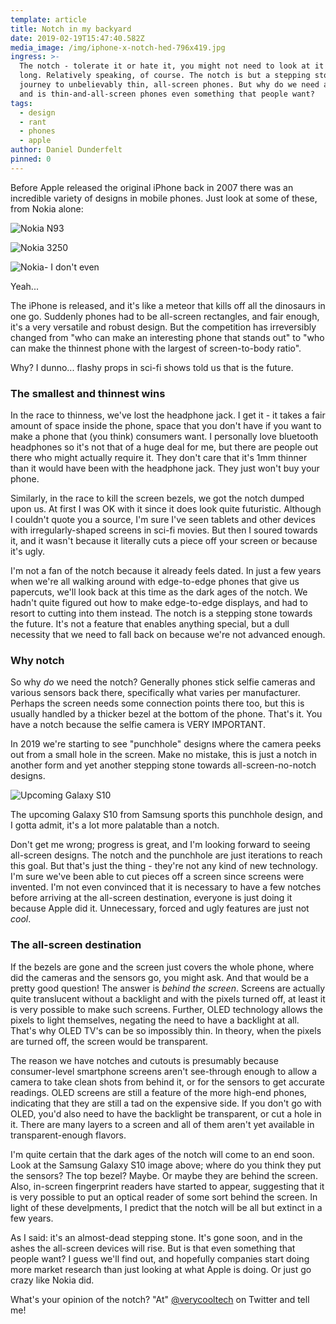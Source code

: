 ```yaml
---
template: article
title: Notch in my backyard
date: 2019-02-19T15:47:40.582Z
media_image: /img/iphone-x-notch-hed-796x419.jpg
ingress: >-
  The notch - tolerate it or hate it, you might not need to look at it for very
  long. Relatively speaking, of course. The notch is but a stepping stone in the
  journey to unbelievably thin, all-screen phones. But why do we need a notch,
  and is thin-and-all-screen phones even something that people want?
tags:
  - design
  - rant
  - phones
  - apple
author: Daniel Dunderfelt
pinned: 0
---
```

Before Apple released the original iPhone back in 2007 there was an incredible variety of designs in mobile phones. Just look at some of these, from Nokia alone:

![Nokia N93](/img/nokia-n93-multiple.jpg "Nokia N93")

![Nokia 3250](/img/nokia_3250_0_trans_nvbqzqnjv4bqiy-hi_rb7umeeanflxzn2nrjji2layt2hdj6gae3fxc.jpg "Nokia 3250")

![Nokia- I don't even](/img/1-dh86neftnmj5c-qzouhyiw.png "wat")

Yeah...

The iPhone is released, and it's like a meteor that kills off all the dinosaurs in one go. Suddenly phones had to be all-screen rectangles, and fair enough, it's a very versatile and robust design. But the competition has irreversibly changed from "who can make an interesting phone that stands out" to "who can make the thinnest phone with the largest of screen-to-body ratio".

Why? I dunno... flashy props in sci-fi shows told us that is the future.

### The smallest and thinnest wins

In the race to thinness, we've lost the headphone jack. I get it - it takes a fair amount of space inside the phone, space that you don't have if you want to make a phone that (you think) consumers want. I personally love bluetooth headphones so it's not that of a huge deal for me, but there are people out there who might actually require it. They don't care that it's 1mm thinner than it would have been with the headphone jack. They just won't buy your phone.

Similarly, in the race to kill the screen bezels, we got the notch dumped upon us. At first I was OK with it since it does look quite futuristic. Although I couldn't quote you a source, I'm sure I've seen tablets and other devices with irregularly-shaped screens in sci-fi movies. But then I soured towards it, and it wasn't because it literally cuts a piece off your screen or because it's ugly.

I'm not a fan of the notch because it already feels dated. In just a few years when we're all walking around with edge-to-edge phones that give us papercuts, we'll look back at this time as the dark ages of the notch. We hadn't quite figured out how to make edge-to-edge displays, and had to resort to cutting into them instead. The notch is a stepping stone towards the future. It's not a feature that enables anything special, but a dull necessity that we need to fall back on because we're not advanced enough.

### Why notch

So why *do* we need the notch? Generally phones stick selfie cameras and various sensors back there, specifically what varies per manufacturer. Perhaps the screen needs some connection points there too, but this is usually handled by a thicker bezel at the bottom of the phone. That's it. You have a notch because the selfie camera is VERY IMPORTANT.

In 2019 we're starting to see "punchhole" designs where the camera peeks out from a small hole in the screen. Make no mistake, this is just a notch in another form and yet another stepping stone towards all-screen-no-notch designs.

![Upcoming Galaxy S10](/img/proxy.duckduckgo.com.jpg)

The upcoming Galaxy S10 from Samsung sports this punchhole design, and I gotta admit, it's a lot more palatable than a notch.

Don't get me wrong; progress is great, and I'm looking forward to seeing all-screen designs. The notch and the punchhole are just iterations to reach this goal. But that's just the thing - they're not any kind of new technology. I'm sure we've been able to cut pieces off a screen since screens were invented. I'm not even convinced that it is necessary to have a few notches before arriving at the all-screen destination, everyone is just doing it because Apple did it. Unnecessary, forced and ugly features are just not *cool*.

### The all-screen destination

If the bezels are gone and the screen just covers the whole phone, where did the cameras and the sensors go, you might ask. And that would be a pretty good question! The answer is *behind the screen*. Screens are actually quite translucent without a backlight and with the pixels turned off, at least it is very possible to make such screens. Further, OLED technology allows the pixels to light themselves, negating the need to have a backlight at all. That's why OLED TV's can be so impossibly thin. In theory, when the pixels are turned off, the screen would be transparent.

The reason we have notches and cutouts is presumably because consumer-level smartphone screens aren't see-through enough to allow a camera to take clean shots from behind it, or for the sensors to get accurate readings. OLED screens are still a feature of the more high-end phones, indicating that they are still a tad on the expensive side. If you don't go with OLED, you'd also need to have the backlight be transparent, or cut a hole in it. There are many layers to a screen and all of them aren't yet available in transparent-enough flavors.

I'm quite certain that the dark ages of the notch will come to an end soon. Look at the Samsung Galaxy S10 image above; where do you think they put the sensors? The top bezel? Maybe. Or maybe they are behind the screen. Also, in-screen fingerprint readers have started to appear, suggesting that it is very possible to put an optical reader of some sort behind the screen. In light of these develpments, I predict that the notch will be all but extinct in a few years.

As I said: it's an almost-dead stepping stone. It's gone soon, and in the ashes the all-screen devices will rise. But is that even something that people want? I guess we'll find out, and hopefully companies start doing more market research than just looking at what Apple is doing. Or just go crazy like Nokia did.

What's your opinion of the notch? "At" [@verycooltech](https://twitter.com/verycooltech) on Twitter and tell me!
